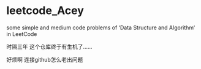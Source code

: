 # leetcode_Acey
some simple and medium code problems of ‘Data Structure and Algorithm‘ in LeetCode

时隔三年   这个仓库终于有生机了......

好烦啊  连接github怎么老出问题
